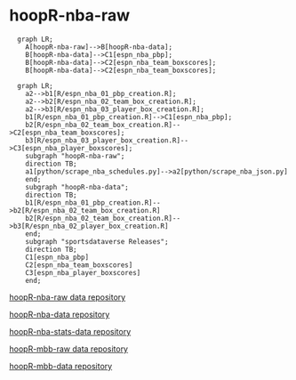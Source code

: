 # hoopR-nba-raw

```mermaid
  graph LR;
    A[hoopR-nba-raw]-->B[hoopR-nba-data];
    B[hoopR-nba-data]-->C1[espn_nba_pbp];
    B[hoopR-nba-data]-->C2[espn_nba_team_boxscores];
    B[hoopR-nba-data]-->C2[espn_nba_team_boxscores];

```

```mermaid
  graph LR;
    a2-->b1[R/espn_nba_01_pbp_creation.R];
    a2-->b2[R/espn_nba_02_team_box_creation.R];
    a2-->b3[R/espn_nba_03_player_box_creation.R];
    b1[R/espn_nba_01_pbp_creation.R]-->C1[espn_nba_pbp];
    b2[R/espn_nba_02_team_box_creation.R]-->C2[espn_nba_team_boxscores];
    b3[R/espn_nba_03_player_box_creation.R]-->C3[espn_nba_player_boxscores];
    subgraph "hoopR-nba-raw";
    direction TB;
    a1[python/scrape_nba_schedules.py]-->a2[python/scrape_nba_json.py]
    end;
    subgraph "hoopR-nba-data";
    direction TB;
    b1[R/espn_nba_01_pbp_creation.R]-->b2[R/espn_nba_02_team_box_creation.R]
    b2[R/espn_nba_02_team_box_creation.R]-->b3[R/espn_nba_02_player_box_creation.R]
    end;
    subgraph "sportsdataverse Releases";
    direction TB;
    C1[espn_nba_pbp]
    C2[espn_nba_team_boxscores]
    C3[espn_nba_player_boxscores]
    end;
```

[hoopR-nba-raw data repository](https://github.com/sportsdataverse/hoopR-nba-raw)

[hoopR-nba-data repository](https://github.com/sportsdataverse/hoopR-nba-data)

[hoopR-nba-stats-data repository](https://github.com/sportsdataverse/hoopR-nba-stats-data)

[hoopR-mbb-raw data repository](https://github.com/sportsdataverse/hoopR-mbb-raw)

[hoopR-mbb-data repository](https://github.com/sportsdataverse/hoopR-mbb-data)